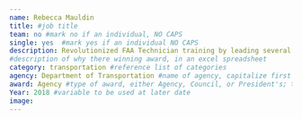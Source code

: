```yaml
---
name: Rebecca Mauldin
title: #job title
team: no #mark no if an individual, NO CAPS
single: yes  #mark yes if an individual NO CAPS
description: Revolutionized FAA Technician training by leading several projects focused on improving instructor and classroom resources, creating critical needs training, and developing a training requirements documentation system. Ms. Mauldin’s leadership efforts have increased the efficiency of training and reduced costs associated with conducting training.
#description of why there winning award, in an excel spreadsheet
category: transportation #reference list of categories
agency: Department of Transportation #name of agency, capitalize first letter of each name
award: Agency #type of award, either Agency, Council, or President's; this is case sensitive so make sure to match the options listed exactly. This section generates the format of the card
Year: 2018 #variable to be used at later date
image:
---
```

